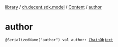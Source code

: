 [library](../../index.md) / [ch.decent.sdk.model](../index.md) / [Content](index.md) / [author](./author.md)

# author

`@SerializedName("author") val author: `[`ChainObject`](../-chain-object/index.md)